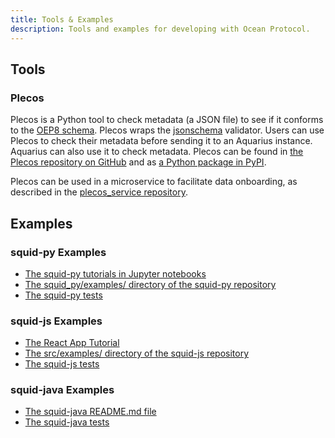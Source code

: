```yaml
---
title: Tools & Examples
description: Tools and examples for developing with Ocean Protocol.
---
```


## Tools

### Plecos

Plecos is a Python tool to check metadata (a JSON file) to see if it conforms to the [OEP8 schema](https://github.com/oceanprotocol/OEPs/tree/master/8). Plecos wraps the [jsonschema](https://github.com/Julian/jsonschema) validator. Users can use Plecos to check their metadata before sending it to an Aquarius instance. Aquarius can also use it to check metadata. Plecos can be found in [the Plecos repository on GitHub](https://github.com/oceanprotocol/plecos) and as [a Python package in PyPI](https://pypi.org/project/plecos/).

<repo name="Plecos"></repo>

Plecos can be used in a microservice to facilitate data onboarding, as described in the [plecos_service repository](https://github.com/oceanprotocol/plecos_service).

## Examples

### squid-py Examples

- [The squid-py tutorials in Jupyter notebooks](/tutorials/jupyter-notebooks/)
- [The squid_py/examples/ directory of the squid-py repository](https://github.com/oceanprotocol/squid-py/tree/develop/squid_py/examples)
- [The squid-py tests](https://github.com/oceanprotocol/squid-py/tree/develop/tests)

### squid-js Examples

- [The React App Tutorial](/tutorials/react-setup/)
- [The src/examples/ directory of the squid-js repository](https://github.com/oceanprotocol/squid-js/tree/develop/src/examples)
- [The squid-js tests](https://github.com/oceanprotocol/squid-js/tree/develop/test)

### squid-java Examples

- [The squid-java README.md file](https://github.com/oceanprotocol/squid-java/blob/develop/README.md)
- [The squid-java tests](https://github.com/oceanprotocol/squid-java/tree/develop/src/test)
